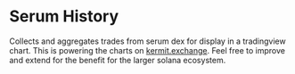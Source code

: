 # Serum History

Collects and aggregates trades from serum dex for display in a tradingview chart.
This is powering the charts on [kermit.exchange](https://kermit.exchange).
Feel free to improve and extend for the benefit for the larger solana ecosystem.
